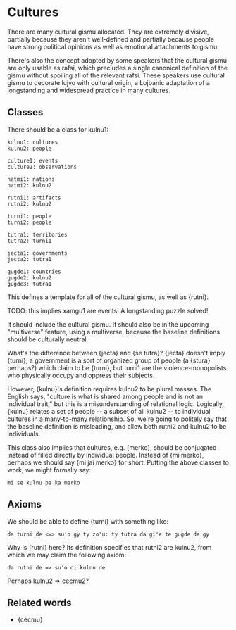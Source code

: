 # Cultures

There are many cultural gismu allocated. They are extremely divisive,
partially because they aren't well-defined and partially because people have
strong political opinions as well as emotional attachments to gismu.

There's also the concept adopted by some speakers that the cultural gismu are
only usable as rafsi, which precludes a single canonical definition of the
gismu without spoiling all of the relevant rafsi. These speakers use cultural
gismu to decorate lujvo with cultural origin, a Lojbanic adaptation of a
longstanding and widespread practice in many cultures.

## Classes

There should be a class for kulnu1:

    kulnu1: cultures
    kulnu2: people

    culture1: events
    culture2: observations

    natmi1: nations
    natmi2: kulnu2

    rutni1: artifacts
    rutni2: kulnu2

    turni1: people
    turni2: people

    tutra1: territories
    tutra2: turni1

    jecta1: governments
    jecta2: tutra1

    gugde1: countries
    gugde2: kulnu2
    gugde3: tutra1

This defines a template for all of the cultural gismu, as well as {rutni}.

TODO: this implies xamgu1 are events! A longstanding puzzle solved!

It should include the cultural gismu. It should also be in the upcoming
"multiverse" feature, using a multiverse, because the baseline definitions
should be culturally neutral.

What's the difference between {jecta} and {se tutra}? {jecta} doesn't imply
{turni}; a government is a sort of organized group of people (a {stura}
perhaps?) which claim to be {turni}, but turni1 are the violence-monopolists
who physically occupy and oppress their subjects.

However, {kulnu}'s definition requires kulnu2 to be plural masses. The English
says, "culture is what is shared among people and is not an individual trait,"
but this is a misunderstanding of relational logic. Logically, {kulnu} relates
a set of people -- a subset of all kulnu2 -- to individual cultures in a
many-to-many relationship. So, we're going to politely say that the baseline
definition is misleading, and allow both rutni2 and kulnu2 to be individuals.

This class also implies that cultures, e.g. {merko}, should be conjugated
instead of filled directly by individual people. Instead of {mi merko},
perhaps we should say {mi jai merko} for short. Putting the above classes to
work, we might formally say:

    mi se kulnu pa ka merko

## Axioms

We should be able to define {turni} with something like:

    da turni de <=> su'o gy ty zo'u: ty tutra da gi'e te gugde de gy

Why is {rutni} here? Its definition specifies that rutni2 are kulnu2, from
which we may claim the following axiom:

    da rutni de => su'o di kulnu de

Perhaps kulnu2 => cecmu2?

## Related words

* {cecmu}
